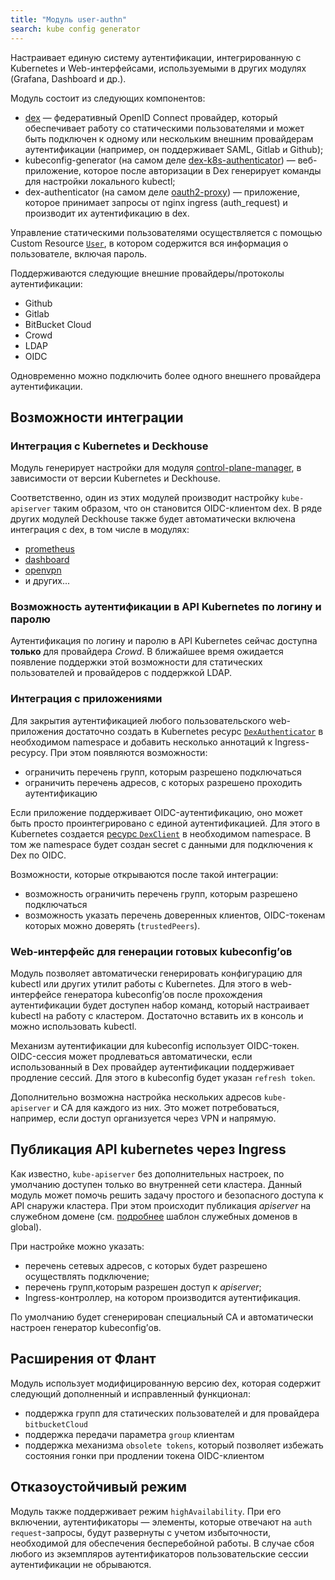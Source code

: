 ```yaml
---
title: "Модуль user-authn"
search: kube config generator
---
```


Настраивает единую систему аутентификации, интегрированную с Kubernetes и Web-интерфейсами, используемыми в других модулях (Grafana, Dashboard и др.).

Модуль состоит из следующих компонентов:
- [dex](https://github.com/dexidp/dex) — федеративный OpenID Connect провайдер, который обеспечивает работу со статическими пользователями и может быть подключен к одному или нескольким внешним провайдерам аутентификации (например, он поддерживает SAML, Gitlab и Github);
- kubeconfig-generator (на самом деле [dex-k8s-authenticator](https://github.com/mintel/dex-k8s-authenticator)) — веб-приложение, которое после авторизации в Dex генерирует команды для настройки локального kubectl;
- dex-authenticator (на самом деле [oauth2-proxy](https://github.com/pusher/oauth2_proxy)) — приложение, которое принимает запросы от nginx ingress (auth_request) и производит их аутентификацию в dex.

Управление статическими пользователями осуществляется с помощью Custom Resource [`User`](cr.html#user), в котором содержится вся информация о пользователе, включая пароль.

Поддерживаются следующие внешние провайдеры/протоколы аутентификации:
- Github
- Gitlab
- BitBucket Cloud
- Crowd
- LDAP
- OIDC

Одновременно можно подключить более одного внешнего провайдера аутентификации.

## Возможности интеграции
### Интеграция с Kubernetes и Deckhouse
Модуль генерирует настройки для модуля [control-plane-manager](../../modules/040-control-plane-manager/), в зависимости от версии Kubernetes и Deckhouse.

Соответственно, один из этих модулей производит настройку `kube-apiserver` таким образом, что он становится OIDC-клиентом dex. В ряде других модулей Deckhouse также будет автоматически включена интеграция с dex, в том числе в модулях:
- [prometheus](../../modules/300-prometheus/)
- [dashboard](../../modules/500-dashboard/)
- [openvpn](../../modules/500-openvpn/)
- и других...

### Возможность аутентификации в API Kubernetes по логину и паролю
Аутентификация по логину и паролю в API Kubernetes сейчас доступна **только** для провайдера *Crowd*.
В ближайшее время ожидается появление поддержки этой возможности для статических пользователей и провайдеров с поддержкой LDAP.

### Интеграция с приложениями
Для закрытия аутентификацией любого пользовательского web-приложения достаточно создать в Kubernetes ресурс [`DexAuthenticator`](cr.html#dexauthenticator) в необходимом namespace и добавить несколько аннотаций к Ingress-ресурсу. При этом появляются возможности:
- ограничить перечень групп, которым разрешено подключаться
- ограничить перечень адресов, с которых разрешено проходить аутентификацию

Если приложение поддерживает OIDC-аутентификацию, оно может быть просто проинтегрировано с единой аутентификацией. Для этого в Kubernetes создается [ресурс `DexClient`](cr.html#dexclient) в необходимом namespace. В том же namespace будет создан secret с данными для подключения к Dex по OIDC.

Возможности, которые открываются после такой интеграции:
- возможность ограничить перечень групп, которым разрешено подключаться
- возможность указать перечень доверенных клиентов, OIDC-токенам которых можно доверять (`trustedPeers`).

### Web-интерфейс для генерации готовых kubeconfig’ов
Модуль позволяет автоматически генерировать конфигурацию для kubectl или других утилит работы с Kubernetes. Для этого в web-интерфейсе генератора kubeconfig’ов после прохождения аутентификации будет доступен набор команд, который настраивает kubectl на работу с кластером. Достаточно вставить их в консоль и можно использовать kubectl.

Механизм аутентификации для kubeconfig использует OIDC-токен. OIDC-сессия может продлеваться автоматически, если использованный в Dex провайдер аутентификации поддерживает продление сессий. Для этого в kubeconfig будет указан `refresh token`.

Дополнительно возможна настройка нескольких адресов `kube-apiserver` и CA для каждого из них. Это может потребоваться, например, если доступ организуется через VPN и напрямую.

## Публикация API kubernetes через Ingress
Как известно, `kube-apiserver` без дополнительных настроек, по умолчанию доступен только во внутренней сети кластера. Данный модуль может помочь решить задачу простого и безопасного доступа к API снаружи кластера. При этом происходит публикация *apiserver* на служебном домене (см. [подробнее](../../deckhouse-configure-global.html) шаблон служебных доменов в global).

При настройке можно указать:
- перечень сетевых адресов, с которых будет разрешено осуществлять подключение;
- перечень групп,которым разрешен доступ к *apiserver*;
- Ingress-контроллер, на котором производится аутентификация.

По умолчанию будет сгенерирован специальный CA и автоматически настроен генератор kubeconfig’ов.

## Расширения от Флант
Модуль использует модифицированную версию dex, которая содержит следующий дополненный и исправленный функционал:
- поддержка групп для статических пользователей и для провайдера `bitbucketCloud`
- поддержка передачи параметра `group` клиентам
- поддержка механизма `obsolete tokens`, который позволяет избежать состояния гонки при продлении токена OIDC-клиентом

## Отказоустойчивый режим
Модуль также поддерживает режим `highAvailability`. При его включении, аутентификаторы — элементы, которые отвечают на `auth request`-запросы, будут развернуты с учетом избыточности, необходимой для обеспечения бесперебойной работы. В случае сбоя любого из экземпляров аутентификаторов пользовательские сессии аутентификации не обрываются.
